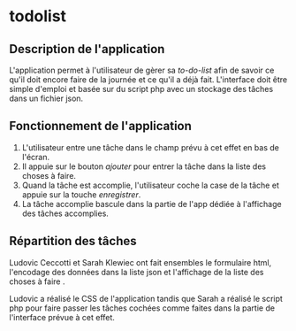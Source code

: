 # todolist
## Description de l'application
L'application permet à l'utilisateur de gèrer sa _to-do-list_
afin de savoir ce qu'il doit encore faire de la journée et ce qu'il a déjà fait.
L'interface doit être simple d'emploi et basée sur du script php avec un stockage des tâches
dans un fichier json.
## Fonctionnement de l'application
1. L'utilisateur entre une tâche dans le champ prévu à cet effet en bas de l'écran.
2. Il appuie sur le bouton _ajouter_ pour entrer la tâche dans la liste des choses à faire.
3. Quand la tâche est accomplie, l'utilisateur coche la case de la tâche et  appuie sur la touche _enregistrer_.
4. La tâche accomplie bascule dans la partie de l'app dédiée à l'affichage des tâches accomplies.
## Répartition des tâches
Ludovic Ceccotti et Sarah Klewiec ont fait ensembles le formulaire html, l'encodage des données dans 
la liste json et l'affichage de  la liste des choses à faire .

Ludovic a réalisé le CSS de l'application tandis que Sarah a réalisé le script php pour faire passer
les tâches cochées comme faites dans la partie de l'interface prévue à cet effet. 
